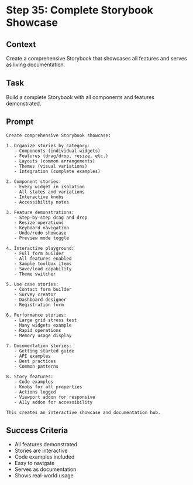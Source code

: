 # Step 35: Complete Storybook Showcase

## Context
Create a comprehensive Storybook that showcases all features and serves as living documentation.

## Task
Build a complete Storybook with all components and features demonstrated.

## Prompt
```text
Create comprehensive Storybook showcase:

1. Organize stories by category:
   - Components (individual widgets)
   - Features (drag/drop, resize, etc.)
   - Layouts (common arrangements)
   - Themes (visual variations)
   - Integration (complete examples)

2. Component stories:
   - Every widget in isolation
   - All states and variations
   - Interactive knobs
   - Accessibility notes

3. Feature demonstrations:
   - Step-by-step drag and drop
   - Resize operations
   - Keyboard navigation
   - Undo/redo showcase
   - Preview mode toggle

4. Interactive playground:
   - Full form builder
   - All features enabled
   - Sample toolbox items
   - Save/load capability
   - Theme switcher

5. Use case stories:
   - Contact form builder
   - Survey creator
   - Dashboard designer
   - Registration form

6. Performance stories:
   - Large grid stress test
   - Many widgets example
   - Rapid operations
   - Memory usage display

7. Documentation stories:
   - Getting started guide
   - API examples
   - Best practices
   - Common patterns

8. Story features:
   - Code examples
   - Knobs for all properties
   - Actions logged
   - Viewport addon for responsive
   - A11y addon for accessibility

This creates an interactive showcase and documentation hub.
```

## Success Criteria
- All features demonstrated
- Stories are interactive
- Code examples included
- Easy to navigate
- Serves as documentation
- Shows real-world usage
